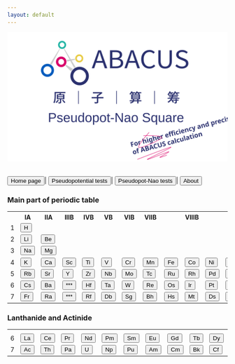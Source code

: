 ```yaml
---
layout: default
---
```


<link rel="stylesheet" type="text/css" href="../components/styles.css">



<p align="center">
    <img src="../../apns.svg">
</p>  

<br>
<button class="top_header_button" onclick="location.href='../../index.html'">
Home page</button>|
<button class="top_header_button" onclick="location.href='pseudopotential.html'">
Pseudopotential tests</button>|
<button class="top_header_button" onclick="location.href='../pseudopot-nao_tests/pseudopot-nao.html'">
Pseudopot-Nao tests</button>|
<button class="top_header_button">
About</button>
<br>

<h3>Main part of periodic table</h3>

<table><tr>
<th></th><th>IA</th><th>IIA</th><th>IIIB</th><th>IVB</th><th>VB</th><th>VIB</th><th>VIIB</th><th></th><th>VIIIB</th><th></th><th>IB</th><th>IIB</th><th>IIIA</th><th>IVA</th><th>VA</th><th>VIA</th><th>VIIA</th><th>VIIIA</th>
</tr>
<tr>
<td>1</td>
<td><button class="element_button_valid" onclick="location.href='H.html'">
H</button></td>
<td></td><td></td><td></td><td></td><td></td><td></td><td></td><td></td><td></td>
<td></td><td></td><td></td><td></td><td></td><td></td><td></td>
<td><button class="element_button_valid" onclick="location.href='He.html'">
He</button></td>
<td></td>
<tr>
<td>2</td>
<td><button class="element_button_valid" onclick="location.href='Li.html'">
Li</button></td>
<td><button class="element_button_valid" onclick="location.href='Be.html'">
Be</button></td>
<td></td><td></td><td></td><td></td><td></td><td></td><td></td><td></td><td></td>
<td></td>
<td><button class="element_button_valid" onclick="location.href='B.html'">
B</button></td>
<td><button class="element_button_valid" onclick="location.href='C.html'">
C</button></td>
<td><button class="element_button_valid" onclick="location.href='N.html'">
N</button></td>
<td><button class="element_button_valid" onclick="location.href='O.html'">
O</button></td>
<td><button class="element_button_valid" onclick="location.href='F.html'">
F</button></td>
<td><button class="element_button_valid" onclick="location.href='Ne.html'">
Ne</button></td>
<td></td>
</tr>
<tr>
<td>3</td>
<td><button class="element_button_valid" onclick="location.href='Na.html'">
Na</button></td>
<td><button class="element_button_valid" onclick="location.href='Mg.html'">
Mg</button></td>
<td></td><td></td><td></td><td></td><td></td><td></td><td></td><td></td><td></td><td></td>
<td><button class="element_button_valid" onclick="location.href='Al.html'">
Al</button></td>
<td><button class="element_button_valid" onclick="location.href='Si.html'">
Si</button></td>
<td><button class="element_button_valid" onclick="location.href='P.html'">
P</button></td>
<td><button class="element_button_valid" onclick="location.href='S.html'">
S</button></td>
<td><button class="element_button_valid" onclick="location.href='Cl.html'">
Cl</button></td>
<td><button class="element_button_valid" onclick="location.href='Ar.html'">
Ar</button></td>
<td></td>
</tr>
<tr>
<td>4</td>
<td><button class="element_button_invalid" onclick="location.href='K.html'">
K</button></td>
<td><button class="element_button_invalid" onclick="location.href='Ca.html'">
Ca</button></td>
<td><button class="element_button_invalid" onclick="location.href='Sc.html'">
Sc</button></td>
<td><button class="element_button_invalid" onclick="location.href='Ti.html'">
Ti</button></td>
<td><button class="element_button_invalid" onclick="location.href='V.html'">
V</button></td>
<td><button class="element_button_invalid" onclick="location.href='Cr.html'">
Cr</button></td>
<td><button class="element_button_invalid" onclick="location.href='Mn.html'">
Mn</button></td>
<td><button class="element_button_invalid" onclick="location.href='Fe.html'">
Fe</button></td>
<td><button class="element_button_invalid" onclick="location.href='Co.html'">
Co</button></td>
<td><button class="element_button_invalid" onclick="location.href='Ni.html'">
Ni</button></td>
<td><button class="element_button_invalid" onclick="location.href='Cu.html'">
Cu</button></td>
<td><button class="element_button_invalid" onclick="location.href='Zn.html'">
Zn</button></td>
<td><button class="element_button_invalid" onclick="location.href='Ga.html'">
Ga</button></td>
<td><button class="element_button_invalid" onclick="location.href='Ge.html'">
Ge</button></td>
<td><button class="element_button_invalid" onclick="location.href='As.html'">
As</button></td>
<td><button class="element_button_invalid" onclick="location.href='Se.html'">
Se</button></td>
<td><button class="element_button_invalid" onclick="location.href='Br.html'">
Br</button></td>
<td><button class="element_button_invalid" onclick="location.href='Kr.html'">
Kr</button></td>
</tr>
<tr>
<td>5</td>
<td><button class="element_button_invalid" onclick="location.href='Rb.html'">
Rb</button></td>
<td><button class="element_button_invalid" onclick="location.href='Sr.html'">
Sr</button></td>
<td><button class="element_button_invalid" onclick="location.href='Y.html'">
Y</button></td>
<td><button class="element_button_invalid" onclick="location.href='Zr.html'">
Zr</button></td>
<td><button class="element_button_invalid" onclick="location.href='Nb.html'">
Nb</button></td>
<td><button class="element_button_invalid" onclick="location.href='Mo.html'">
Mo</button></td>
<td><button class="element_button_invalid" onclick="location.href='Tc.html'">
Tc</button></td>
<td><button class="element_button_invalid" onclick="location.href='Ru.html'">
Ru</button></td>
<td><button class="element_button_invalid" onclick="location.href='Rh.html'">
Rh</button></td>
<td><button class="element_button_invalid" onclick="location.href='Pd.html'">
Pd</button></td>
<td><button class="element_button_invalid" onclick="location.href='Ag.html'">
Ag</button></td>
<td><button class="element_button_invalid" onclick="location.href='Cd.html'">
Cd</button></td>
<td><button class="element_button_invalid" onclick="location.href='In.html'">
In</button></td>
<td><button class="element_button_invalid" onclick="location.href='Sn.html'">
Sn</button></td>
<td><button class="element_button_invalid" onclick="location.href='Sb.html'">
Sb</button></td>
<td><button class="element_button_invalid" onclick="location.href='Te.html'">
Te</button></td>
<td><button class="element_button_invalid" onclick="location.href='I.html'">
I</button></td>
<td><button class="element_button_invalid" onclick="location.href='Xe.html'">
Xe</button></td>
</tr>
<tr>
<td>6</td>
<td><button class="element_button_invalid" onclick="location.href='Cs.html'">
Cs</button></td>
<td><button class="element_button_invalid" onclick="location.href='Ba.html'">
Ba</button></td>
<td><button class="element_button_invalid" onclick="location.href='La.html'">
***</button></td>
<td><button class="element_button_invalid" onclick="location.href='Hf.html'">
Hf</button></td>
<td><button class="element_button_invalid" onclick="location.href='Ta.html'">
Ta</button></td>
<td><button class="element_button_invalid" onclick="location.href='W.html'">
W</button></td>
<td><button class="element_button_invalid" onclick="location.href='Re.html'">
Re</button></td>
<td><button class="element_button_invalid" onclick="location.href='Os.html'">
Os</button></td>
<td><button class="element_button_invalid" onclick="location.href='Ir.html'">
Ir</button></td>
<td><button class="element_button_invalid" onclick="location.href='Pt.html'">
Pt</button></td>
<td><button class="element_button_invalid" onclick="location.href='Au.html'">
Au</button></td>
<td><button class="element_button_invalid" onclick="location.href='Hg.html'">
Hg</button></td>
<td><button class="element_button_invalid" onclick="location.href='Tl.html'">
Tl</button></td>
<td><button class="element_button_invalid" onclick="location.href='Pb.html'">
Pb</button></td>
<td><button class="element_button_invalid" onclick="location.href='Bi.html'">
Bi</button></td>
<td><button class="element_button_invalid" onclick="location.href='Po.html'">
Po</button></td>
<td><button class="element_button_invalid" onclick="location.href='At.html'">
At</button></td>
<td><button class="element_button_invalid" onclick="location.href='Rn.html'">
Rn</button></td>
</tr>
<tr>
<td>7</td>
<td><button class="element_button_invalid" onclick="location.href='Fr.html'">
Fr</button></td>
<td><button class="element_button_invalid" onclick="location.href='Ra.html'">
Ra</button></td>
<td><button class="element_button_invalid" onclick="location.href='Ac.html'">
***
</button></td>
<td><button class="element_button_invalid" onclick="location.href='Rf.html'">
Rf</button></td>
<td><button class="element_button_invalid" onclick="location.href='Db.html'">
Db</button></td>
<td><button class="element_button_invalid" onclick="location.href='Sg.html'">
Sg</button></td>
<td><button class="element_button_invalid" onclick="location.href='Bh.html'">
Bh</button></td>
<td><button class="element_button_invalid" onclick="location.href='Hs.html'">
Hs</button></td>
<td><button class="element_button_invalid" onclick="location.href='Mt.html'">
Mt</button></td>
<td><button class="element_button_invalid" onclick="location.href='Ds.html'">
Ds</button></td>
<td><button class="element_button_invalid" onclick="location.href='Rg.html'">
Rg</button></td>
<td><button class="element_button_invalid" onclick="location.href='Cn.html'">
Cn</button></td>
<td><button class="element_button_invalid" onclick="location.href='Nh.html'">
Nh</button></td>
<td><button class="element_button_invalid" onclick="location.href='Fl.html'">
Fl</button></td>
<td><button class="element_button_invalid" onclick="location.href='Mc.html'">   
Mc</button></td>
<td><button class="element_button_invalid" onclick="location.href='Lv.html'">
Lv</button></td>
<td><button class="element_button_invalid" onclick="location.href='Ts.html'">
Ts</button></td>
<td><button class="element_button_invalid" onclick="location.href='Og.html'">
Og</button></td>
</tr>
</table>

<h3>Lanthanide and Actinide</h3>

<table>
<tr>
<th></th><th></th><th></th><th></th><th></th><th></th><th></th><th></th>
<th></th><th></th><th></th><th></th><th></th><th></th><th></th>
</tr>
<tr>
<td>6</td>
<td><button class="element_button_invalid" onclick="location.href='La.html'">
La</button></td>
<td><button class="element_button_invalid" onclick="location.href='Ce.html'">
Ce</button></td>
<td><button class="element_button_invalid" onclick="location.href='Pr.html'">
Pr</button></td>
<td><button class="element_button_invalid" onclick="location.href='Nd.html'">
Nd</button></td>
<td><button class="element_button_invalid" onclick="location.href='Pm.html'">
Pm</button></td>
<td><button class="element_button_invalid" onclick="location.href='Sm.html'">
Sm</button></td>
<td><button class="element_button_invalid" onclick="location.href='Eu.html'">
Eu</button></td>
<td><button class="element_button_invalid" onclick="location.href='Gd.html'">
Gd</button></td>
<td><button class="element_button_invalid" onclick="location.href='Tb.html'">
Tb</button></td>
<td><button class="element_button_invalid" onclick="location.href='Dy.html'">
Dy</button></td>
<td><button class="element_button_invalid" onclick="location.href='Ho.html'">
Ho</button></td>
<td><button class="element_button_invalid" onclick="location.href='Er.html'">
Er</button></td>
<td><button class="element_button_invalid" onclick="location.href='Tm.html'">
Tm</button></td>
<td><button class="element_button_invalid" onclick="location.href='Yb.html'">
Yb</button></td>
<td><button class="element_button_invalid" onclick="location.href='Lu.html'">
Lu</button></td>
</tr>
<tr>
<td>7</td>
<td><button class="element_button_invalid" onclick="location.href='Ac.html'">
Ac</button></td>
<td><button class="element_button_invalid" onclick="location.href='Th.html'">
Th</button></td>
<td><button class="element_button_invalid" onclick="location.href='Pa.html'">
Pa</button></td>
<td><button class="element_button_invalid" onclick="location.href='U.html'">
U</button></td>
<td><button class="element_button_invalid" onclick="location.href='Np.html'">
Np</button></td>
<td><button class="element_button_invalid" onclick="location.href='Pu.html'">
Pu</button></td>
<td><button class="element_button_invalid" onclick="location.href='Am.html'">
Am</button></td>
<td><button class="element_button_invalid" onclick="location.href='Cm.html'">
Cm</button></td>
<td><button class="element_button_invalid" onclick="location.href='Bk.html'">
Bk</button></td>
<td><button class="element_button_invalid" onclick="location.href='Cf.html'">
Cf</button></td>
<td><button class="element_button_invalid" onclick="location.href='Es.html'">
Es</button></td>
<td><button class="element_button_invalid" onclick="location.href='Fm.html'">
Fm</button></td>
<td><button class="element_button_invalid" onclick="location.href='Md.html'">
Md</button></td>
<td><button class="element_button_invalid" onclick="location.href='No.html'">
No</button></td>
<td><button class="element_button_invalid" onclick="location.href='Lr.html'">
Lr</button></td>
</tr>
</table>